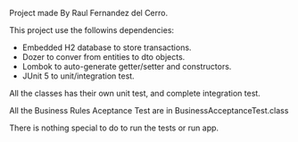 Project made By Raul Fernandez del Cerro.

This project use the followins dependencies:
 - Embedded H2 database to store transactions.
 - Dozer to conver from entities to dto objects.
 - Lombok to auto-generate getter/setter and constructors.
 - JUnit 5 to unit/integration test.

All the classes has their own unit test, and complete integration test.

All the Business Rules Aceptance Test are in BusinessAcceptanceTest.class

There is nothing special to do to run the tests or run app.


